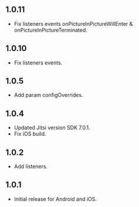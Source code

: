 ## 1.0.11
* Fix listeners events onPictureInPictureWillEnter & onPictureInPictureTerminated.
 
## 1.0.10
* Fix listeners events.

## 1.0.5
* Add param configOverrides.

## 1.0.4
* Updated Jitsi version SDK 7.0.1.
* Fix iOS build.

## 1.0.2
* Add listeners.

## 1.0.1
* Initial release for Android and iOS.
